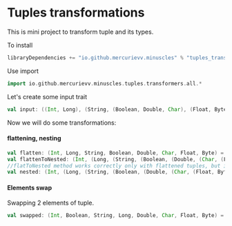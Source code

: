 # Tuples transformations
This is mini project to transform tuple and its types.

To install
```scala
libraryDependencies += "io.github.mercurievv.minuscles" % "tuples_transformers" % "@TUPLES_TRANSFORMERS_VERSION@"
```

Use import
```scala mdoc
import io.github.mercurievv.minuscles.tuples.transformers.all.*
```
Let's create some input trait

```scala mdoc
val input: ((Int, Long), (String, (Boolean, Double, Char), (Float, Byte))) = ((1, 2L), ("3", (true, 0.5D, "6".charAt(0)), (0.7F, 0x8)))
```
Now we will do some transformations: 

#### flattening, nesting
```scala mdoc
val flatten: (Int, Long, String, Boolean, Double, Char, Float, Byte) = input.toFlatten
val flattenToNested: (Int, (Long, (String, (Boolean, (Double, (Char, (Float, Byte))))))) = flatToNestedR(flatten)
//flatToNested method works correctly only with flattened tuples, but in such cases it should save some CPU
val nested: (Int, (Long, (String, (Boolean, (Double, (Char, (Float, Byte))))))) = input.toNestedR
```
#### Elements swap
Swapping 2 elements of tuple.
```scala mdoc
val swapped: (Int, Boolean, String, Long, Double, Char, Float, Byte) = flatten.swap(2, 4)
```